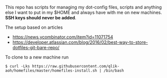 This repo has scripts for managing my dot-config files, scripts and anything else I want to put in my $HOME and always have with me on new machines. **SSH keys should never be added**.

The setup based on articles 
* https://news.ycombinator.com/item?id=11071754
* https://developer.atlassian.com/blog/2016/02/best-way-to-store-dotfiles-git-bare-repo/

To clone to a new machine run

```
$ curl -Lks https://raw.githubusercontent.com/qlik-aoh/homefiles/master/homefiles-install.sh | /bin/bash
```

